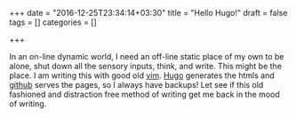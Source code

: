 +++
date = "2016-12-25T23:34:14+03:30"
title = "Hello Hugo!"
draft = false
tags = []
categories = []

+++

In an on-line dynamic world, I need an off-line static place of my own to be alone, shut down all the sensory inputs, think, and write.
This might be the place. I am writing this with good old [vim](http://www.vim.org). [Hugo](https://gohugo.io) generates the htmls and [github](https:/github.com) serves the pages, so I always have backups!
Let see if this old fashioned and distraction free method of writing get me back in the mood of writing.
<!--more-->
